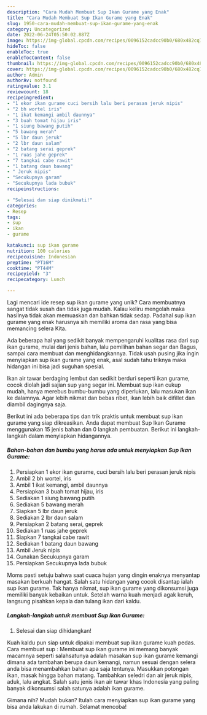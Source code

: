 ```yaml
---
description: "Cara Mudah Membuat Sup Ikan Gurame yang Enak"
title: "Cara Mudah Membuat Sup Ikan Gurame yang Enak"
slug: 1950-cara-mudah-membuat-sup-ikan-gurame-yang-enak
category: Uncategorized
date: 2022-06-24T05:50:02.887Z
image: https://img-global.cpcdn.com/recipes/0096152cadcc90b0/680x482cq70/sup-ikan-gurame-foto-resep-utama.jpg
hideToc: false
enableToc: true
enableTocContent: false
thumbnail: https://img-global.cpcdn.com/recipes/0096152cadcc90b0/680x482cq70/sup-ikan-gurame-foto-resep-utama.jpg
cover: https://img-global.cpcdn.com/recipes/0096152cadcc90b0/680x482cq70/sup-ikan-gurame-foto-resep-utama.jpg
author: Admin
authorAv: notfound
ratingvalue: 3.1
reviewcount: 18
recipeingredient:
- "1 ekor ikan gurame cuci bersih lalu beri perasan jeruk nipis"
- "2 bh wortel iris"
- "1 ikat kemangi ambil daunnya"
- "3 buah tomat hijau iris"
- "1 siung bawang putih"
- "5 bawang merah"
- "5 lbr daun jeruk"
- "2 lbr daun salam"
- "2 batang serai geprek"
- "1 ruas jahe geprek"
- "7 tangkai cabe rawit"
- "1 batang daun bawang"
- " Jeruk nipis"
- "Secukupnya garam"
- "Secukupnya lada bubuk"
recipeinstructions:

- "Selesai dan siap dinikmati!"
categories:
- Resep
tags:
- sup
- ikan
- gurame

katakunci: sup ikan gurame 
nutrition: 100 calories
recipecuisine: Indonesian
preptime: "PT16M"
cooktime: "PT44M"
recipeyield: "3"
recipecategory: Lunch

---
```





Lagi mencari ide resep sup ikan gurame yang unik? Cara membuatnya sangat tidak susah dan tidak juga mudah. Kalau keliru mengolah maka hasilnya tidak akan memuaskan dan bahkan tidak sedap. Padahal sup ikan gurame yang enak harusnya sih memiliki aroma dan rasa yang bisa memancing selera Kita.





Ada beberapa hal yang sedikit banyak mempengaruhi kualitas rasa dari sup ikan gurame, mulai dari jenis bahan, lalu pemilihan bahan segar dan Bagus, sampai cara membuat dan menghidangkannya. Tidak usah pusing jika ingin menyiapkan sup ikan gurame yang enak,      asal sudah tahu triknya maka hidangan ini bisa jadi suguhan spesial.














Ikan air tawar berdaging lembut dan sedikit berduri seperti ikan gurame, cocok diolah jadi sajian sup yang segar ini. Membuat sup ikan cukup mudah, hanya merebus bumbu-bumbu yang diperlukan, lalu masukan ikan ke dalamnya. Agar lebih nikmat dan bebas ribet, ikan lebih baik difillet dan diambil dagingnya saja.






Berikut ini ada beberapa tips dan trik praktis untuk membuat sup ikan gurame yang siap dikreasikan. Anda dapat membuat Sup Ikan Gurame menggunakan 15 jenis bahan dan 0 langkah pembuatan. Berikut ini langkah-langkah dalam menyiapkan hidangannya.

<!--inarticleads1-->

##### Bahan-bahan dan bumbu yang harus ada untuk menyiapkan Sup Ikan Gurame:

1. Persiapkan 1 ekor ikan gurame, cuci bersih lalu beri perasan jeruk nipis
1. Ambil 2 bh wortel, iris
1. Ambil 1 ikat kemangi, ambil daunnya
1. Persiapkan 3 buah tomat hijau, iris
1. Sediakan 1 siung bawang putih
1. Sediakan 5 bawang merah
1. Siapkan 5 lbr daun jeruk
1. Sediakan 2 lbr daun salam
1. Persiapkan 2 batang serai, geprek
1. Sediakan 1 ruas jahe geprek
1. Siapkan 7 tangkai cabe rawit
1. Sediakan 1 batang daun bawang
1. Ambil  Jeruk nipis
1. Gunakan Secukupnya garam
1. Persiapkan Secukupnya lada bubuk


Moms pasti setuju bahwa saat cuaca hujan yang dingin enaknya menyantap masakan berkuah hangat. Salah satu hidangan yang cocok disantap ialah sup ikan gurame. Tak hanya nikmat, sup ikan gurame yang dikonsumsi juga memiliki banyak kebaikan untuk. Setelah warna kuah menjadi agak keruh, langsung pisahkan kepala dan tulang ikan dari kaldu. 

<!--inarticleads2-->

##### Langkah-langkah untuk membuat Sup Ikan Gurame:


1. Selesai dan siap dihidangkan!

Kuah kaldu pun siap untuk dipakai membuat sup ikan gurame kuah pedas. Cara membuat sup : Membuat sup ikan gurame ini memang banyak macamnya seperti salahsatunya adalah masakan sup ikan gurame kemangi dimana ada tambahan berupa daun kemangi, namun sesuai dengan selera anda bisa menambahkan bahan apa saja tentunya. Masukkan potongan ikan, masak hingga bahan matang. Tambahkan seledri dan air jeruk nipis, aduk, lalu angkat. Salah satu jenis ikan air tawar khas Indonesia yang paling banyak dikonsumsi salah satunya adalah ikan gurame. 

Gimana nih? Mudah bukan? Itulah cara menyiapkan sup ikan gurame yang bisa anda lakukan di rumah. Selamat mencoba!
